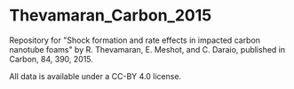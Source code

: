 Thevamaran_Carbon_2015
======================

Repository for "Shock formation and rate effects in impacted carbon nanotube foams" by R. Thevamaran, E. Meshot, and C. Daraio, published in Carbon, 84, 390, 2015.

All data is available under a CC-BY 4.0 license.

